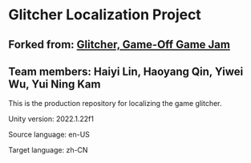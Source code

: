 # Glitcher Localization Project
## Forked from: [Glitcher, Game-Off Game Jam](https://github.com/rafiemilio/Glitcher)
## Team members: Haiyi Lin, Haoyang Qin, Yiwei Wu, Yui Ning Kam
This is the production repository for localizing the game glitcher.

Unity version: 2022.1.22f1

Source language: en-US

Target language: zh-CN


